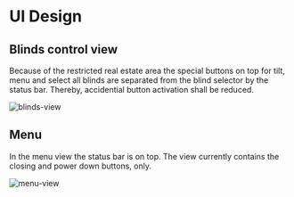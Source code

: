 # UI Design

## Blinds control view

Because of the restricted real estate area the special buttons on top for tilt, menu and select all blinds are separated from the blind selector by the status bar. Thereby, accidential button activation shall be reduced.

![blinds-view](http://www.plantuml.com/plantuml/png/xTh1YeCm40RWUvvYJXwws2S8qdVOoqBf8TOf158joLXRrhxxcbXxAgLiMP3jFw1aSA8VY332h88OBy4ueTBPkWhvqNAdlZyK3R7McJDdzg4OaWrHJslIsPxhjeZvc9xIEjNhhBCx6ujZz4IVOgGDjrHdfH5XVyvthND3NTgLJjSdfhleaHBOyLOQVxkmd5lyHlRr89ukXMmciZ-F98Vi5TbJBnyoo2233B8NkY3887jlsN_uGu5i_Z9ycv111Xbaa4466VepoD3JGWOPP9111XbaaA4_WmookxAYICiBzRI8Xve6lhR6i-JI7CQPhsdagx8cFvWsy3JvDLMMZKYpJyNgebPSLt6Qx0S0 "blinds-view")

## Menu

In the menu view the status bar is on top. The view currently contains the closing and power down  buttons, only.

![menu-view](http://www.plantuml.com/plantuml/png/SoWkIImgAKxCAL78JSqhrItBJ2tdgjRcKW02C66ZLfwPbccd004r2Wh19OabfSLmherQKc99IMfHfMvQQKwE7KGJr00Gq0Cg0k5e6xKAkrYuS3JOw8ByyjGYNQ0JybAIAkqKOY6wQu7AjK2OYwkMoo4rBmNaF000 "menu-view")
